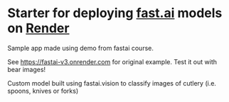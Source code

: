 # Starter for deploying [fast.ai](https://www.fast.ai) models on [Render](https://render.com)
Sample app made using demo from fastai course. 

See https://fastai-v3.onrender.com for original example. Test it out with bear images!

Custom model built using fastai.vision to classify images of cutlery (i.e. spoons, knives or forks)


